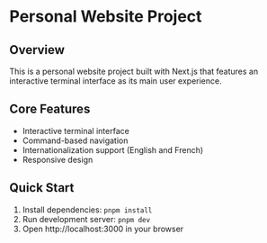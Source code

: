 # Personal Website Project

## Overview

This is a personal website project built with Next.js that features an interactive terminal interface as its main user experience.

## Core Features

- Interactive terminal interface
- Command-based navigation
- Internationalization support (English and French)
- Responsive design

## Quick Start

1. Install dependencies: `pnpm install`
2. Run development server: `pnpm dev`
3. Open http://localhost:3000 in your browser
